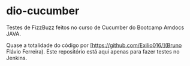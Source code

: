 # dio-cucumber

Testes de FizzBuzz feitos no curso de Cucumber do Bootcamp Amdocs JAVA.

Quase a totalidade do código por [https://github.com/Exilio016/](Bruno Flávio Ferreira). Este repositório está aqui apenas para fazer testes no Jenkins.
